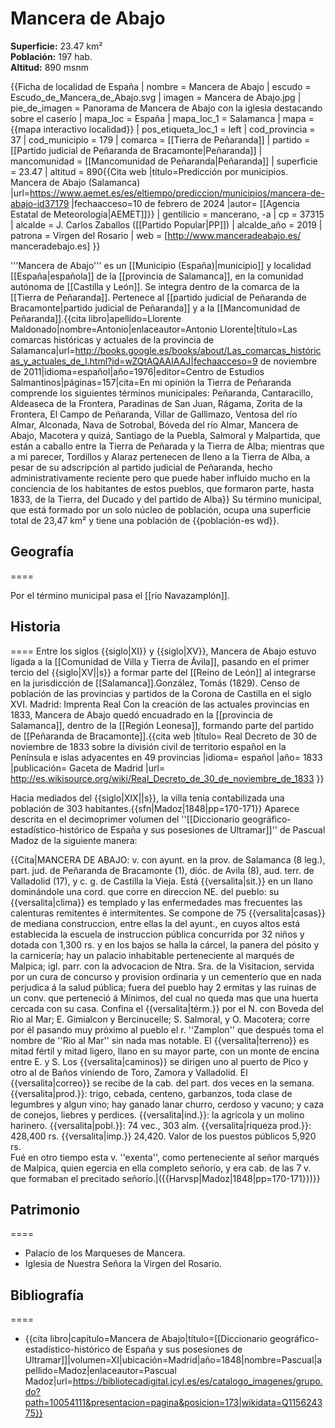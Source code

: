 # Mancera de Abajo

**Superficie:** 23.47 km²  
**Población:** 197 hab.  
**Altitud:** 890 msnm  

{{Ficha de localidad de España
| nombre = Mancera de Abajo
| escudo = Escudo_de_Mancera_de_Abajo.svg
| imagen = Mancera de Abajo.jpg
| pie_de_imagen = Panorama de Mancera de Abajo con la iglesia destacando sobre el caserío
| mapa_loc = España
| mapa_loc_1 = Salamanca
| mapa = {{mapa interactivo localidad}}
| pos_etiqueta_loc_1 = left
| cod_provincia = 37
| cod_municipio = 179
| comarca = [[Tierra de Peñaranda]]
| partido = [[Partido judicial de Peñaranda de Bracamonte|Peñaranda]]
| mancomunidad = [[Mancomunidad de Peñaranda|Peñaranda]]
| superficie = 23.47
| altitud = 890<ref>{{Cita web |título=Predicción por municipios. Mancera de Abajo (Salamanca) |url=https://www.aemet.es/es/eltiempo/prediccion/municipios/mancera-de-abajo-id37179 |fechaacceso=10 de febrero de 2024 |autor= [[Agencia Estatal de Meteorología|AEMET]]}}</ref>
| gentilicio = mancerano, -a
| cp = 37315
| alcalde = J. Carlos Zaballos ([[Partido Popular|PP]])
| alcalde_año = 2019
| patrona = Virgen del Rosario
| web = [http://www.manceradeabajo.es/ manceradebajo.es]
}}

'''Mancera de Abajo''' es un [[Municipio (España)|municipio]] y localidad [[España|española]] de la [[provincia de Salamanca]], en la comunidad autónoma de [[Castilla y León]]. Se integra dentro de la comarca de la [[Tierra de Peñaranda]]. Pertenece al [[partido judicial de Peñaranda de Bracamonte|partido judicial de Peñaranda]] y a la [[Mancomunidad de Peñaranda]].<ref name=ref_duplicada_1>{{cita libro|apellido=Llorente Maldonado|nombre=Antonio|enlaceautor=Antonio Llorente|título=Las comarcas históricas y actuales de la provincia de Salamanca|url=http://books.google.es/books/about/Las_comarcas_históricas_y_actuales_de_l.html?id=wZQtAQAAIAAJ|fechaacceso=9 de noviembre de 2011|idioma=español|año=1976|editor=Centro de Estudios Salmantinos|páginas=157|cita=En mi opinión la Tierra de Peñaranda comprende los siguientes términos municipales: Peñaranda, Cantaracillo, Aldeaseca de la Frontera, Paradinas de San Juan, Rágama, Zorita de la Frontera, El Campo de Peñaranda, Villar de Gallimazo, Ventosa del río Almar, Alconada, Nava de Sotrobal, Bóveda del río Almar, Mancera de Abajo, Macotera y quizá, Santiago de la Puebla, Salmoral y Malpartida, que están a caballo entre la Tierra de Peñarada y la Tierra de Alba; mientras que a mi parecer, Tordillos y Alaraz pertenecen de lleno a la Tierra de Alba, a pesar de su adscripción al partido judicial de Peñaranda, hecho administrativamente reciente pero que puede haber influido mucho en la conciencia de los habitantes de estos pueblos, que formaron parte, hasta 1833, de la Tierra, del Ducado y del partido de Alba}}</ref> Su término municipal, que está formado por un solo núcleo de población, ocupa una superficie total de 23,47&nbsp;km² y tiene una población de {{población-es wd}}.

## Geografía

====

Por el término municipal pasa el [[río Navazamplón]].

## Historia

====
Entre los siglos {{siglo|XI}} y {{siglo|XV}}, Mancera de Abajo estuvo ligada a la [[Comunidad de Villa y Tierra de Ávila]], pasando en el primer tercio del {{siglo|XV||s}} a formar parte del [[Reino de León]] al integrarse en la jurisdicción de [[Salamanca]].<ref>González, Tomás (1829). Censo de población de las provincias y partidos de la Corona de Castilla en el siglo XVI. Madrid: Imprenta Real</ref> Con la creación de las actuales provincias en 1833, Mancera de Abajo quedó encuadrado en la [[provincia de Salamanca]], dentro de la [[Región Leonesa]], formando parte del partido de [[Peñaranda de Bracamonte]].<ref>{{cita web |título= Real Decreto de 30 de noviembre de 1833 sobre la división civil de territorio español en la Península e islas adyacentes en 49 provincias |idioma= español |año= 1833 |publicación= Gaceta de Madrid |url= http://es.wikisource.org/wiki/Real_Decreto_de_30_de_noviembre_de_1833 }}</ref>

Hacia mediados del {{siglo|XIX||s}}, la villa tenía contabilizada una población de 303 habitantes.{{sfn|Madoz|1848|pp=170-171}} Aparece descrita en el decimoprimer volumen del ''[[Diccionario geográfico-estadístico-histórico de España y sus posesiones de Ultramar]]'' de Pascual Madoz de la siguiente manera:

{{Cita|MANCERA DE ABAJO: v. con ayunt. en la prov. de Salamanca (8 leg.), part. jud. de Peñaranda de Bracamonte (1), dióc. de Avila (8), aud. terr. de Valladolid (17), y c. g. de Castilla la Vieja. Está {{versalita|sit.}} en un llano dominándole una cord. que corre en direccion NE. del pueblo: su {{versalita|clima}} es templado y las enfermedades mas frecuentes las calenturas remitentes é intermitentes. Se compone de 75 {{versalita|casas}} de mediana construccion, entre ellas la del ayunt., en cuyos altos está establecida la escuela de instruccion pública concurrida por 32 niños y dotada con 1,300 rs. y en los bajos se halla la cárcel, la panera del pósito y la carnicería; hay un palacio inhabitable perteneciente al marqués de Malpica; igl. parr. con la advocacion de Ntra. Sra. de la Visitacion, servida por un cura de concurso y provision ordinaria y un cementerio que en nada perjudica á la salud pública; fuera del pueblo hay 2 ermitas y las ruinas de un conv. que perteneció á Mínimos, del cual no queda mas que una huerta cercada con su casa. Confina el {{versalita|térm.}} por el N. con Boveda del Rio al Mar; E. Gimialcon y Bercinucelle; S. Salmoral, y O. Macotera; corre por él pasando muy próximo al pueblo el r. ''Zamplon'' que después toma el nombre de ''Rio al Mar'' sin nada mas notable. El {{versalita|terreno}} es mitad fértil y mitad ligero, llano en su mayor parte, con un monte de encina entre E. y S. Los {{versalita|caminos}} se dirigen uno al puerto de Pico y otro al de Baños viniendo de Toro, Zamora y Valladolid. El {{versalita|correo}} se recibe de la cab. del part. dos veces en la semana. {{versalita|prod.}}: trigo, cebada, centeno, garbanzos, toda clase de legumbres y algun vino; hay ganado lanar churro, cerdoso y vacuno; y caza de conejos, liebres y perdices. {{versalita|ind.}}: la agrícola y un molino harinero. {{versalita|pobl.}}: 74 vec., 303 alm. {{versalita|riqueza prod.}}: 428,400 rs. {{versalita|imp.}} 24,420. Valor de los puestos públicos 5,920 rs. <br>Fué en otro tiempo esta v. ''exenta'', como perteneciente al señor marqués de Malpica, quien egercia en ella completo señorío, y era cab. de las 7 v. que formaban el precitado señorío.|({{Harvsp|Madoz|1848|pp=170-171}})}}

## Patrimonio

====
* Palacio de los Marqueses de Mancera.
* Iglesia de Nuestra Señora la Virgen del Rosario.

## Bibliografía

====
* {{cita libro|capítulo=Mancera de Abajo|título=[[Diccionario geográfico-estadístico-histórico de España y sus posesiones de Ultramar]]|volumen=XI|ubicación=Madrid|año=1848|nombre=Pascual|apellido=Madoz|enlaceautor=Pascual Madoz|url=https://bibliotecadigital.jcyl.es/es/catalogo_imagenes/grupo.do?path=10054111&presentacion=pagina&posicion=173|wikidata=Q115624375}}
